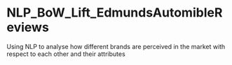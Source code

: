 # NLP_BoW_Lift_EdmundsAutomibleReviews
 Using NLP to analyse how different brands are perceived in the market with respect to each other and their attributes
